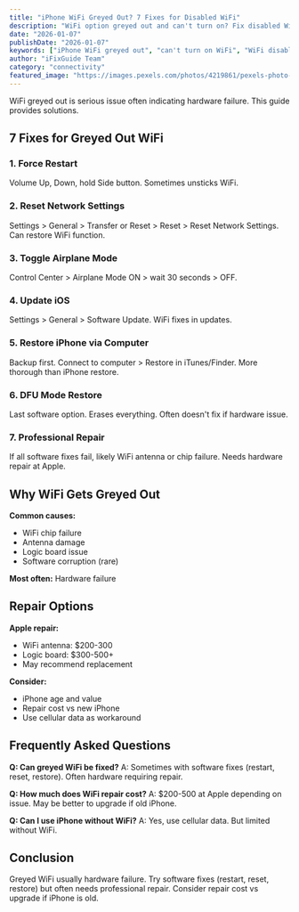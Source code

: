 ```yaml
---
title: "iPhone WiFi Greyed Out? 7 Fixes for Disabled WiFi"
description: "WiFi option greyed out and can't turn on? Fix disabled WiFi on iPhone with our troubleshooting guide for this serious issue."
date: "2026-01-07"
publishDate: "2026-01-07"  
keywords: ["iPhone WiFi greyed out", "can't turn on WiFi", "WiFi disabled iPhone", "fix greyed WiFi", "WiFi not available"]
author: "iFixGuide Team"
category: "connectivity"
featured_image: "https://images.pexels.com/photos/4219861/pexels-photo-4219861.jpeg?auto=compress&cs=tinysrgb&w=1200"
---
```


WiFi greyed out is serious issue often indicating hardware failure. This guide provides solutions.

## 7 Fixes for Greyed Out WiFi

### 1. Force Restart
Volume Up, Down, hold Side button. Sometimes unsticks WiFi.

### 2. Reset Network Settings
Settings > General > Transfer or Reset > Reset > Reset Network Settings. Can restore WiFi function.

### 3. Toggle Airplane Mode
Control Center > Airplane Mode ON > wait 30 seconds > OFF.

### 4. Update iOS
Settings > General > Software Update. WiFi fixes in updates.

### 5. Restore iPhone via Computer
Backup first. Connect to computer > Restore in iTunes/Finder. More thorough than iPhone restore.

### 6. DFU Mode Restore
Last software option. Erases everything. Often doesn't fix if hardware issue.

### 7. Professional Repair
If all software fixes fail, likely WiFi antenna or chip failure. Needs hardware repair at Apple.

## Why WiFi Gets Greyed Out

**Common causes:**
- WiFi chip failure
- Antenna damage
- Logic board issue
- Software corruption (rare)

**Most often:** Hardware failure

## Repair Options

**Apple repair:**
- WiFi antenna: \$200-300
- Logic board: \$300-500+
- May recommend replacement

**Consider:**
- iPhone age and value
- Repair cost vs new iPhone
- Use cellular data as workaround

## Frequently Asked Questions

**Q: Can greyed WiFi be fixed?**
A: Sometimes with software fixes (restart, reset, restore). Often hardware requiring repair.

**Q: How much does WiFi repair cost?**
A: \$200-500 at Apple depending on issue. May be better to upgrade if old iPhone.

**Q: Can I use iPhone without WiFi?**
A: Yes, use cellular data. But limited without WiFi.

## Conclusion
Greyed WiFi usually hardware failure. Try software fixes (restart, reset, restore) but often needs professional repair. Consider repair cost vs upgrade if iPhone is old.
